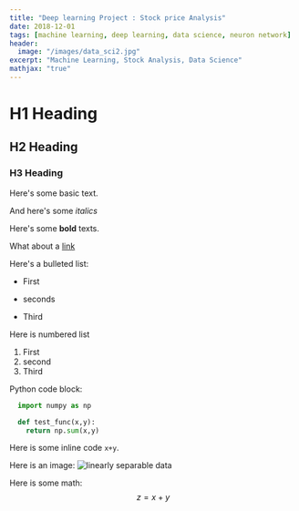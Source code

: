 ```yaml
---
title: "Deep learning Project : Stock price Analysis"
date: 2018-12-01
tags: [machine learning, deep learning, data science, neuron network]
header:
  image: "/images/data_sci2.jpg"
excerpt: "Machine Learning, Stock Analysis, Data Science"
mathjax: "true"
---
```

# H1 Heading
## H2 Heading
### H3 Heading

Here's some basic text.

And here's some *italics*

Here's some **bold** texts.

What about a [link](https://github.com/erenat77)

Here's a bulleted list:
* First
+ seconds
- Third

Here is numbered list
1. First
2. second
3. Third

Python code block:
```python
  import numpy as np

  def test_func(x,y):
    return np.sum(x,y)
```

Here is some inline code `x+y`.

Here is an image:
<img src="{{site.url}}{{ site.baseurl }}/image/data_sci2.jpg" alt="linearly separable data">

Here is some math:
$$z=x+y$$
